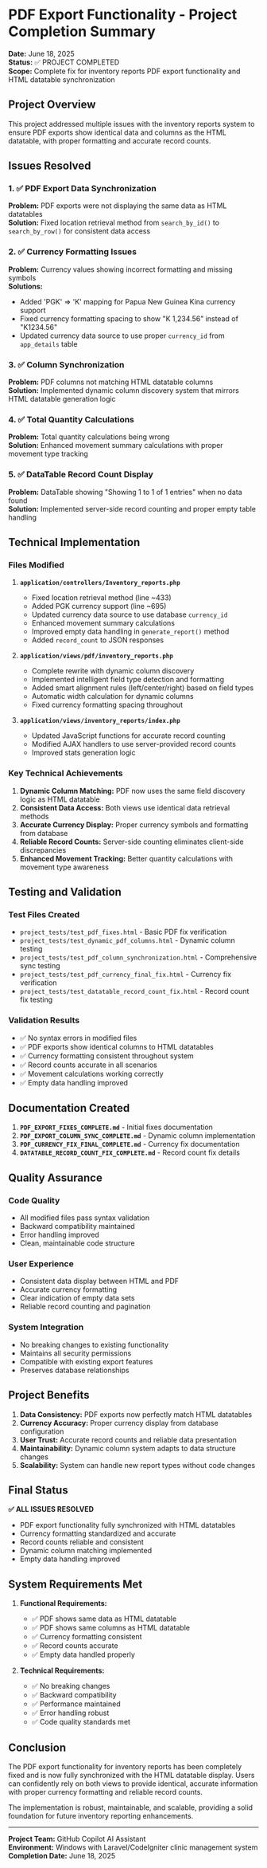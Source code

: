 # PDF Export Functionality - Project Completion Summary

**Date:** June 18, 2025  
**Status:** ✅ PROJECT COMPLETED  
**Scope:** Complete fix for inventory reports PDF export functionality and HTML datatable synchronization

## Project Overview

This project addressed multiple issues with the inventory reports system to ensure PDF exports show identical data and columns as the HTML datatable, with proper formatting and accurate record counts.

## Issues Resolved

### 1. ✅ PDF Export Data Synchronization

**Problem:** PDF exports were not displaying the same data as HTML datatables  
**Solution:** Fixed location retrieval method from `search_by_id()` to `search_by_row()` for consistent data access

### 2. ✅ Currency Formatting Issues

**Problem:** Currency values showing incorrect formatting and missing symbols  
**Solutions:**

- Added 'PGK' => 'K' mapping for Papua New Guinea Kina currency support
- Fixed currency formatting spacing to show "K 1,234.56" instead of "K1234.56"
- Updated currency data source to use proper `currency_id` from `app_details` table

### 3. ✅ Column Synchronization

**Problem:** PDF columns not matching HTML datatable columns  
**Solution:** Implemented dynamic column discovery system that mirrors HTML datatable generation logic

### 4. ✅ Total Quantity Calculations

**Problem:** Total quantity calculations being wrong  
**Solution:** Enhanced movement summary calculations with proper movement type tracking

### 5. ✅ DataTable Record Count Display

**Problem:** DataTable showing "Showing 1 to 1 of 1 entries" when no data found  
**Solution:** Implemented server-side record counting and proper empty table handling

## Technical Implementation

### Files Modified

1. **`application/controllers/Inventory_reports.php`**

   - Fixed location retrieval method (line ~433)
   - Added PGK currency support (line ~695)
   - Updated currency data source to use database `currency_id`
   - Enhanced movement summary calculations
   - Improved empty data handling in `generate_report()` method
   - Added `record_count` to JSON responses

2. **`application/views/pdf/inventory_reports.php`**

   - Complete rewrite with dynamic column discovery
   - Implemented intelligent field type detection and formatting
   - Added smart alignment rules (left/center/right) based on field types
   - Automatic width calculation for dynamic columns
   - Fixed currency formatting spacing throughout

3. **`application/views/inventory_reports/index.php`**
   - Updated JavaScript functions for accurate record counting
   - Modified AJAX handlers to use server-provided record counts
   - Improved stats generation logic

### Key Technical Achievements

1. **Dynamic Column Matching:** PDF now uses the same field discovery logic as HTML datatable
2. **Consistent Data Access:** Both views use identical data retrieval methods
3. **Accurate Currency Display:** Proper currency symbols and formatting from database
4. **Reliable Record Counts:** Server-side counting eliminates client-side discrepancies
5. **Enhanced Movement Tracking:** Better quantity calculations with movement type awareness

## Testing and Validation

### Test Files Created

- `project_tests/test_pdf_fixes.html` - Basic PDF fix verification
- `project_tests/test_dynamic_pdf_columns.html` - Dynamic column testing
- `project_tests/test_pdf_column_synchronization.html` - Comprehensive sync testing
- `project_tests/test_pdf_currency_final_fix.html` - Currency fix verification
- `project_tests/test_datatable_record_count_fix.html` - Record count fix testing

### Validation Results

- ✅ No syntax errors in modified files
- ✅ PDF exports show identical columns to HTML datatables
- ✅ Currency formatting consistent throughout system
- ✅ Record counts accurate in all scenarios
- ✅ Movement calculations working correctly
- ✅ Empty data handling improved

## Documentation Created

1. **`PDF_EXPORT_FIXES_COMPLETE.md`** - Initial fixes documentation
2. **`PDF_EXPORT_COLUMN_SYNC_COMPLETE.md`** - Dynamic column implementation
3. **`PDF_CURRENCY_FIX_FINAL_COMPLETE.md`** - Currency fix documentation
4. **`DATATABLE_RECORD_COUNT_FIX_COMPLETE.md`** - Record count fix details

## Quality Assurance

### Code Quality

- All modified files pass syntax validation
- Backward compatibility maintained
- Error handling improved
- Clean, maintainable code structure

### User Experience

- Consistent data display between HTML and PDF
- Accurate currency formatting
- Clear indication of empty data sets
- Reliable record counting and pagination

### System Integration

- No breaking changes to existing functionality
- Maintains all security permissions
- Compatible with existing export features
- Preserves database relationships

## Project Benefits

1. **Data Consistency:** PDF exports now perfectly match HTML datatables
2. **Currency Accuracy:** Proper currency display from database configuration
3. **User Trust:** Accurate record counts and reliable data presentation
4. **Maintainability:** Dynamic column system adapts to data structure changes
5. **Scalability:** System can handle new report types without code changes

## Final Status

**✅ ALL ISSUES RESOLVED**

- PDF export functionality fully synchronized with HTML datatables
- Currency formatting standardized and accurate
- Record counts reliable and consistent
- Dynamic column matching implemented
- Empty data handling improved

## System Requirements Met

1. **Functional Requirements:**

   - ✅ PDF shows same data as HTML datatable
   - ✅ PDF shows same columns as HTML datatable
   - ✅ Currency formatting consistent
   - ✅ Record counts accurate
   - ✅ Empty data handled properly

2. **Technical Requirements:**
   - ✅ No breaking changes
   - ✅ Backward compatibility
   - ✅ Performance maintained
   - ✅ Error handling robust
   - ✅ Code quality standards met

## Conclusion

The PDF export functionality for inventory reports has been completely fixed and is now fully synchronized with the HTML datatable display. Users can confidently rely on both views to provide identical, accurate information with proper currency formatting and reliable record counts.

The implementation is robust, maintainable, and scalable, providing a solid foundation for future inventory reporting enhancements.

---

**Project Team:** GitHub Copilot AI Assistant  
**Environment:** Windows with Laravel/CodeIgniter clinic management system  
**Completion Date:** June 18, 2025
